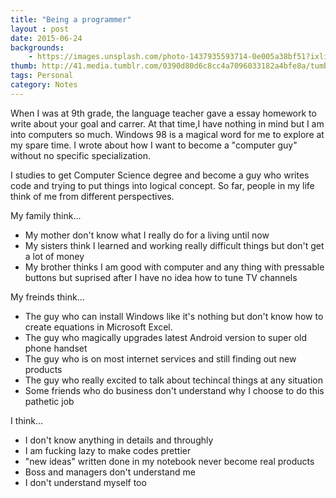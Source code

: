 ```yaml
---
title: "Being a programmer"
layout : post
date: 2015-06-24
backgrounds:
    - https://images.unsplash.com/photo-1437935593714-0e005a38bf51?ixlib=rb-0.3.5&q=80&fm=jpg
thumb: http://41.media.tumblr.com/0390d80d6c8cc4a7096033182a4bfe8a/tumblr_ndyvukSjNl1tubinno1_1280.jpg
tags: Personal
category: Notes
---
```


When I was at 9th grade, the language teacher gave a essay homework to write about your goal and carrer. At that time,I have nothing in mind but I am into computers so much. Windows 98 is a magical word for me to explore at my spare time. I wrote about how I want to become a "computer guy" without no specific specialization.

I studies to get Computer Science degree and become a guy who writes code and trying to put things into logical concept. So far, people in my life think of me from different perspectives. 

My family think...

* My mother don't know what I really do for a living until now
* My sisters think I learned and working really difficult things but don't get a lot of money
* My brother thinks I am good with computer and any thing with pressable buttons but suprised after I have no idea how to tune TV channels 

My freinds think...

* The guy who can install Windows like it's nothing but don't know how to create equations in Microsoft Excel.
* The guy who magically upgrades latest Android version to super old phone handset
* The guy who is on most internet services and still finding out new products
* The guy who really excited to talk about techincal things at any situation
* Some friends who do business don't understand why I choose to do this pathetic job

I think...

* I don't know anything in details and throughly
* I am fucking lazy to make codes prettier
* "new ideas" written done in my notebook never become real products
* Boss and managers don't understand me
* I don't understand myself too

